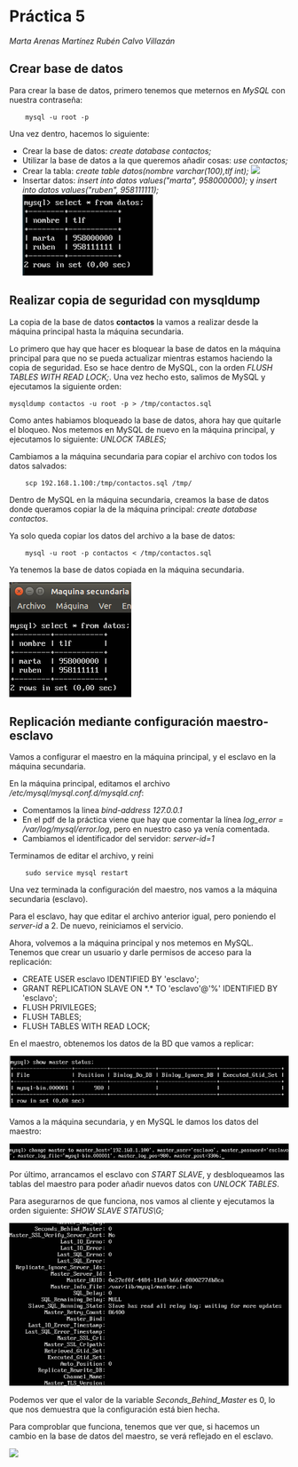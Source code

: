 # Práctica 5

*Marta Arenas Martínez
Rubén Calvo Villazán*

## Crear base de datos

Para crear la base de datos, primero tenemos que meternos en *MySQL* con nuestra contraseña:

```shell
	mysql -u root -p
```

Una vez dentro, hacemos lo siguiente:

* Crear la base de datos: *create database contactos;*
* Utilizar la base de datos a la que queremos añadir cosas: *use contactos;*
* Crear la tabla: *create table datos(nombre varchar(100),tlf int);*
     ![](./images/tabla-añadida.png)
* Insertar datos: *insert into datos values("marta", 958000000);* y *insert into datos values("ruben", 958111111);*
     ![](./images/comprobamos-datos.png)

## Realizar copia de seguridad con mysqldump

La copia de la base de datos **contactos** la vamos a realizar desde la máquina principal hasta la máquina secundaria.

Lo primero que hay que hacer es bloquear la base de datos en la máquina principal para que no se pueda actualizar mientras estamos haciendo la copia de seguridad. Eso se hace dentro de MySQL, con la orden *FLUSH TABLES WITH READ LOCK;*. Una vez hecho esto, salimos de MySQL y ejecutamos la siguiente orden:

```shell
mysqldump contactos -u root -p > /tmp/contactos.sql
```

Como antes habiamos bloqueado la base de datos, ahora hay que quitarle el bloqueo. Nos metemos en MySQL de nuevo en la máquina principal, y ejecutamos lo siguiente: *UNLOCK TABLES;*

Cambiamos a la máquina secundaria para copiar el archivo con todos los datos salvados:

```shell
	scp 192.168.1.100:/tmp/contactos.sql /tmp/
```

Dentro de MySQL en la máquina secundaria, creamos la base de datos donde queramos copiar la de la máquina principal: *create database contactos*.

Ya solo queda copiar los datos del archivo a la base de datos:

```shell
	mysql -u root -p contactos < /tmp/contactos.sql
```

Ya tenemos la base de datos copiada en la máquina secundaria.

![](./images/maquina-copiada.png)

## Replicación mediante configuración maestro-esclavo

Vamos a configurar el maestro en la máquina principal, y el esclavo en la máquina secundaria.

En la máquina principal, editamos el archivo */etc/mysql/mysql.conf.d/mysqld.cnf*:

* Comentamos la linea *bind-address 127.0.0.1*
* En el pdf de la práctica viene que hay que comentar la línea *log_error = /var/log/mysql/error.log*, pero en nuestro caso ya venía comentada.
* Cambiamos el identificador del servidor: *server-id=1*

Terminamos de editar el archivo, y reini

```shell
	sudo service mysql restart
```

Una vez terminada la configuración del maestro, nos vamos a la máquina secundaria (esclavo).

Para el esclavo, hay que editar el archivo anterior igual, pero poniendo el *server-id* a 2. De nuevo, reiniciamos el servicio.

Ahora, volvemos a la máquina principal y nos metemos en MySQL. Tenemos que crear un usuario y darle permisos de acceso para la replicación:

* CREATE USER esclavo IDENTIFIED BY 'esclavo';
* GRANT REPLICATION SLAVE ON \*.\* TO 'esclavo'@'%' IDENTIFIED BY 'esclavo';
* FLUSH PRIVILEGES;
* FLUSH TABLES;
* FLUSH TABLES WITH READ LOCK;

En el maestro, obtenemos los datos de la BD que vamos a replicar:

![](./images/datos-BD-maestro.png)

Vamos a la máquina secundaria, y en MySQL le damos los datos del maestro:

![](./images/datos-para-secundaria.png)

Por último, arrancamos el esclavo con *START SLAVE*, y desbloqueamos las tablas del maestro para poder añadir nuevos datos con *UNLOCK TABLES*.

Para asegurarnos de que funciona, nos vamos al cliente y ejecutamos la orden siguiente: *SHOW SLAVE STATUS\G;*

![](./images/seconds-behind-master-correcto.png)

Podemos ver que el valor de la variable *Seconds_Behind_Master* es 0, lo que nos demuestra que la configuración está bien hecha.

Para comproblar que funciona, tenemos que ver que, si hacemos un cambio en la base de datos del maestro, se verá reflejado en el esclavo.

![](./images/)